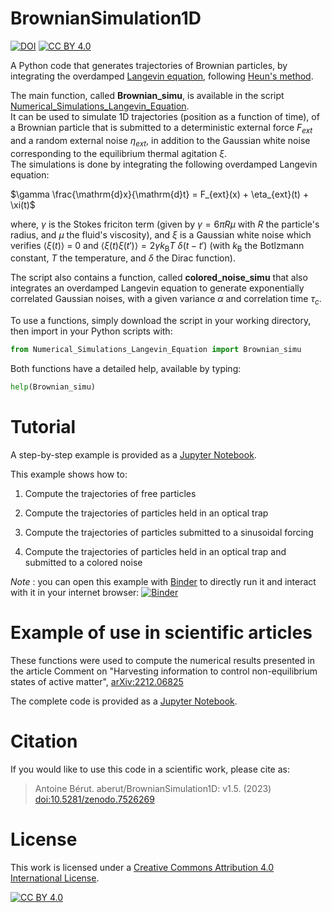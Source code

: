 # BrownianSimulation1D

[![DOI](https://zenodo.org/badge/587817112.svg)](https://zenodo.org/badge/latestdoi/587817112) [![CC BY 4.0][cc-by-shield]][cc-by]

A Python code that generates trajectories of Brownian particles, by integrating the overdamped [Langevin equation](https://en.wikipedia.org/wiki/Langevin_equation), following [Heun's method](https://en.wikipedia.org/wiki/Heun%27s_method).

The main function, called **Brownian_simu**, is available in the script [Numerical_Simulations_Langevin_Equation](./Numerical_Simulations_Langevin_Equation.py).  
It can be used to simulate 1D trajectories (position as a function of time), of a Brownian particle that is submitted to a deterministic external force $F_{ext}$ and a random external noise $\eta_{ext}$, in addition to the Gaussian white noise corresponding to the equilibrium thermal agitation $\xi$.  
The simulations is done by integrating the following overdamped Langevin equation:

$\gamma \frac{\mathrm{d}x}{\mathrm{d}t} = F_{ext}(x) + \eta_{ext}(t) + \xi(t)$

where, $\gamma$ is the Stokes friciton term (given by $\gamma= 6 \pi R \mu$ with $R$ the particle's radius, and $\mu$ the fluid's viscosity), and $\xi$ is a Gaussian white noise which verifies $\langle \xi(t) \rangle$ = 0 and $\langle \xi(t) \xi(t') \rangle = 2\gamma k_\mathrm{B}T$ $\delta(t-t')$ (with $k_\mathrm{B}$ the Botlzmann constant, $T$ the temperature, and $\delta$ the Dirac function).

The script also contains a function, called **colored_noise_simu** that also integrates an overdamped Langevin equation to generate exponentially correlated Gaussian noises, with a given variance $\alpha$ and correlation time $\tau_c$.

To use a functions, simply download the script in your working directory, then import in your Python scripts with:

```python
from Numerical_Simulations_Langevin_Equation import Brownian_simu
```

Both functions have a detailed help, available by typing:

```python
help(Brownian_simu)
```

# Tutorial

A step-by-step example is provided as a [Jupyter Notebook](./Examples.ipynb).

This example shows how to:

1. Compute the trajectories of free particles

2. Compute the trajectories of particles held in an optical trap

3. Compute the trajectories of particles submitted to a sinusoidal forcing

4. Compute the trajectories of particles held in an optical trap and submitted to a colored noise

*Note* : you can open this example with [Binder](https://mybinder.org/) to directly run it and interact with it in your internet browser: [![Binder](https://mybinder.org/badge_logo.svg)](https://mybinder.org/v2/gh/aberut/BrownianSimulation1D/HEAD?labpath=Examples.ipynb)

# Example of use in scientific articles

These functions were used to compute the numerical results presented in the article Comment on "Harvesting information to control non-equilibrium states of active matter", [arXiv:2212.06825](https://arxiv.org/abs/2212.06825)

The complete code is provided as a [Jupyter Notebook](./arXiv-2212.06825.ipynb).

# Citation

If you would like to use this code in a scientific work, please cite as:  

> Antoine Bérut. aberut/BrownianSimulation1D: v1.5. (2023) [doi:10.5281/zenodo.7526269](https://doi.org/10.5281/zenodo.7526269)

# License

This work is licensed under a
[Creative Commons Attribution 4.0 International License][cc-by].

[![CC BY 4.0][cc-by-image]][cc-by]

[cc-by]: http://creativecommons.org/licenses/by/4.0/
[cc-by-image]: https://i.creativecommons.org/l/by/4.0/88x31.png
[cc-by-shield]: https://img.shields.io/badge/License-CC%20BY%204.0-lightgrey.svg
